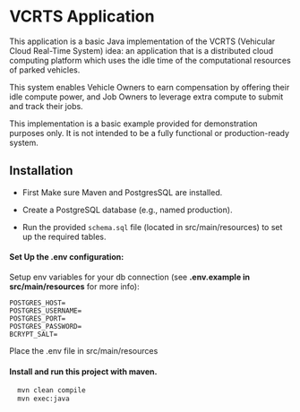 # VCRTS Application

This application is a basic Java implementation of the VCRTS (Vehicular Cloud Real-Time System) idea: an application that is a distributed cloud computing platform which uses the idle time of the computational resources of parked vehicles. 

This system enables Vehicle Owners to earn compensation by offering their idle compute power, and Job Owners to leverage extra compute to submit and track their jobs.

This implementation is a basic example provided for demonstration purposes only. It is not intended to be a fully functional or production-ready system.



## Installation

- First Make sure Maven and PostgresSQL are installed.

- Create a PostgreSQL database (e.g., named production).

- Run the provided ``schema.sql`` file (located in src/main/resources) to set up the required tables.

#### Set Up the .env configuration:
Setup env variables for your db connection (see **.env.example in src/main/resources** for more info):
```env
POSTGRES_HOST= 
POSTGRES_USERNAME=
POSTGRES_PORT=
POSTGRES_PASSWORD=
BCRYPT_SALT=
```
Place the .env file in src/main/resources

#### Install and run this project with maven.

```bash
  mvn clean compile
  mvn exec:java
```
    
